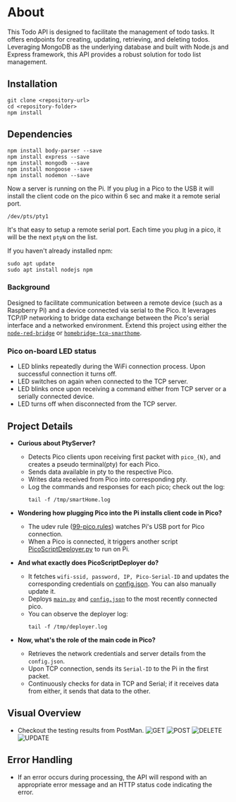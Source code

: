 # About
This Todo API is designed to facilitate the management of todo tasks. It offers endpoints for creating, updating, retrieving, and deleting todos. Leveraging MongoDB as the underlying database and built with Node.js and Express framework, this API provides a robust solution for todo list management.

## Installation
```
git clone <repository-url>
cd <repository-folder>
npm install
```
## Dependencies
```
npm install body-parser --save
npm install express --save
npm install mongodb --save
npm install mongoose --save
npm install nodemon --save

```
Now a server is running on the Pi. If you plug in a Pico to the USB it will install the client code on the pico within 6 sec and make it a remote serial port.

`/dev/pts/pty1`

It's that easy to setup a remote serial port. Each time you plug in a pico, it will be the next `ptyN` on the list.

If you haven't already installed npm:
```
sudo apt update
sudo apt install nodejs npm
```

### Background
Designed to facilitate communication between a remote device (such as a Raspberry Pi) and a device connected via serial to the Pico. It leverages TCP/IP networking to bridge data exchange between the Pico's serial interface and a networked environment. Extend this project using either the [`node-red-bridge`](https://github.com/RajkumarGara/node-red-bridge) or [`homebridge-tcp-smarthome`](https://github.com/RajkumarGara/homebridge-tcp-smarthome).

### Pico on-board LED status
* LED blinks repeatedly during the WiFi connection process. Upon successful connection it turns off.
* LED switches on again when connected to the TCP server.
* LED blinks once upon receiving a command either from TCP server or a serially connected device.
* LED turns off when disconnected from the TCP server.

## Project Details
* **Curious about PtyServer?**
    * Detects Pico clients upon receiving first packet with `pico_{N}`, and creates a pseudo terminal(pty) for each Pico.
    * Sends data available in pty to the respective Pico.
    * Writes data received from Pico into corresponding pty.
    * Log the commands and responses for each pico; check out the log:
        ```
        tail -f /tmp/smartHome.log
        ```

* **Wondering how plugging Pico into the Pi installs client code in Pico?**
    * The udev rule ([99-pico.rules](./src/99-pico.rules)) watches Pi's USB port for Pico connection.
    * When a Pico is connected, it triggers another script [PicoScriptDeployer.py](./src/pi/PicoScriptDeployer.py) to run on Pi.

* **And what exactly does PicoScriptDeployer do?**
    * It fetches `wifi-ssid, password, IP, Pico-Serial-ID` and updates the corresponding credentials on [config.json](./src/pico/config.json). You can also manually update it.
    * Deploys [`main.py`](./src/pico/main.py) and [`config.json`](./src/pico/config.json) to the most recently connected pico.
    * You can observe the deployer log:
        ```
        tail -f /tmp/deployer.log
        ``` 

* **Now, what's the role of the main code in Pico?**
    * Retrieves the network credentials and server details from the `config.json`.
    * Upon TCP connection, sends its `Serial-ID` to the Pi in the first packet.
    * Continuously checks for data in TCP and Serial; if it receives data from either, it sends that data to the other. 

## Visual Overview
* Checkout the testing results from PostMan.
    ![GET](img/GET.jpg)
    ![POST](img/POST.jpg)
    ![DELETE](img/DELETE.jpg)
    ![UPDATE](img/UPDATE.jpg)
## Error Handling 
* If an error occurs during processing, the API will respond with an appropriate error message and an HTTP status code indicating the error.

